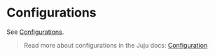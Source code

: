 # Configurations

See [Configurations](https://charmhub.io/hockeypuck-k8s/configurations).

> Read more about configurations in the Juju docs: [Configuration](https://juju.is/docs/juju/configuration)
